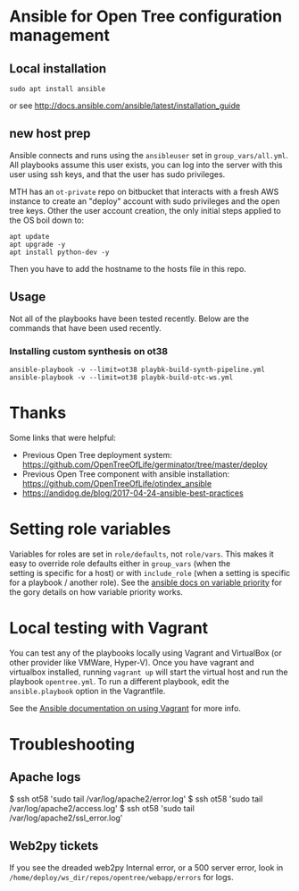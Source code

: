 # Ansible for Open Tree configuration management

## Local installation

    sudo apt install ansible

or see http://docs.ansible.com/ansible/latest/installation_guide


## new host prep

Ansible connects and runs using the `ansibleuser` set in
`group_vars/all.yml`. All playbooks assume this user exists, you can
log into the server with this user using ssh keys, and that the user has
sudo privileges.

MTH has an `ot-private` repo on bitbucket that interacts with a fresh AWS instance to create an
"deploy" account with sudo privileges and the open tree keys.
Other the user account creation, the only initial steps applied to the 
OS boil down to:

    apt update
    apt upgrade -y
    apt install python-dev -y

Then you have to add the hostname to the hosts file in this repo.

## Usage
Not all of the playbooks have been tested recently.
Below are the commands that have been used recently.

### Installing custom synthesis on ot38

    ansible-playbook -v --limit=ot38 playbk-build-synth-pipeline.yml
    ansible-playbook -v --limit=ot38 playbk-build-otc-ws.yml


# Thanks

Some links that were helpful:
  * Previous Open Tree deployment system:
    https://github.com/OpenTreeOfLife/germinator/tree/master/deploy
  * Previous Open Tree component with ansible installation:
    https://github.com/OpenTreeOfLife/otindex_ansible
  * https://andidog.de/blog/2017-04-24-ansible-best-practices

# Setting role variables

Variables for roles are set in `role/defaults`, not `role/vars`. This makes
it easy to override role defaults either in `group_vars` (when the   
setting is specific for a host) or with `include_role` (when a setting is
specific for a playbook / another role). See the
[ansible docs on variable priority](https://docs.ansible.com/ansible/latest/user_guide/playbooks_variables.html#variable-precedence-where-should-i-put-a-variable) for the gory details on how
variable priority works.

# Local testing with Vagrant

You can test any of the playbooks locally using Vagrant and VirtualBox (or other provider like VMWare, Hyper-V). Once you have vagrant and virtualbox installed, running `vagrant up` will start the virtual host and run the playbook `opentree.yml`. To run a different playbook, edit the `ansible.playbook` option in the Vagrantfile.

See the [Ansible documentation on using Vagrant](https://docs.ansible.com/ansible/2.3/guide_vagrant.html) for more info.

# Troubleshooting

## Apache logs

$ ssh ot58 'sudo tail /var/log/apache2/error.log'
$ ssh ot58 'sudo tail /var/log/apache2/access.log'
$ ssh ot58 'sudo tail /var/log/apache2/ssl_error.log'

## Web2py tickets

If you see the dreaded web2py Internal error, or a 500 server error, look in `/home/deploy/ws_dir/repos/opentree/webapp/errors` for logs.

